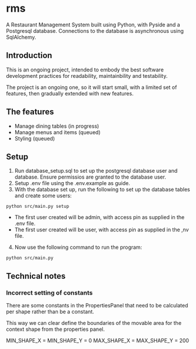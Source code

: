 # rms
A Restaurant Management System built using Python, with Pyside and a Postgresql database. Connections to the database is asynchronous using SqlAlchemy.


## Introduction
This is an ongoing project, intended to embody the best software development practices for readability, maintainbility and testability.

The project is an ongoing one, so it will start small, with a limited set of features, then gradually extended with new features.


## The features
- Manage dining tables (in progress)
- Manage menus and items (queued)
- Styling (queued)


## Setup
1. Run database_setup.sql to set up the postgresql database user and database. Ensure permissios are granted to the database user.
2. Setup .env file using the .env.example as guide.
3. With the database set up, run the following to set up the database tables and create some users:

```
python src/main.py setup
```

- The first user created will be admin, with access pin as supplied in the .env file.
- The first user created will be user, with access pin as supplied in the ,nv file.


4. Now use the following command to run the program:

```
python src/main.py
```

## Technical notes

### Incorrect setting of constants
There are some constants in the PropertiesPanel that need to be
calculated per shape rather than be a constant.

This way we can clear define the boundaries of the movable
area for the context shape from the properties panel.

MIN_SHAPE_X = MIN_SHAPE_Y = 0
MAX_SHAPE_X = MAX_SHAPE_Y = 200
